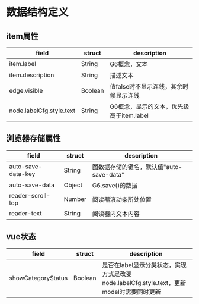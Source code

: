 # 数据结构定义

## item属性

| field                    | struct  | description                              |
| ------------------------ | ------- | ---------------------------------------- |
| item.label               | String  | G6概念，文本                             |
| item.description         | String  | 描述文本                                 |
| edge.visible             | Boolean | 值false时不显示连线，其余时候显示连线    |
| node.labelCfg.style.text | String  | G6概念，显示的文本，优先级高于item.label |

## 浏览器存储属性

| field              | struct | description                              |
| ------------------ | ------ | ---------------------------------------- |
| auto-save-data-key | String | 图数据存储的键名，默认值"auto-save-data" |
| auto-save-data     | Object | G6.save()的数据                          |
| reader-scroll-top  | Number | 阅读器滚动条所处位置                     |
| reader-text        | String | 阅读器内文本内容                         |

## vue状态

| field              | struct  | description                                                                              |
| ------------------ | ------- | ---------------------------------------------------------------------------------------- |
| showCategoryStatus | Boolean | 是否在label显示分类状态，实现方式是改变node.labelCfg.style.text，更新model时需要同时更新 |
